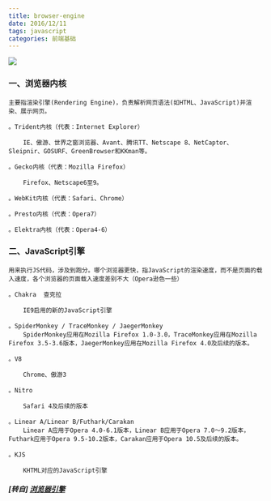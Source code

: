 ```yaml
---
title: browser-engine
date: 2016/12/11
tags: javascript
categories: 前端基础
---
```


![](https://mmbiz.qpic.cn/mmbiz_png/0vF1DtfHb3GOYRA04Ftx3MiaoktLhNaxL1zXGTaickibicFvOY1ic0ap6YnOoUXaOrjEBU9fgaSJurvla8ukicEAdVMg/0?wx_fmt=png)

### 一、浏览器内核

    主要指渲染引擎(Rendering Engine)，负责解析网页语法(如HTML、JavaScript)并渲染、展示网页。  

    。Trident内核（代表：Internet Explorer）  

        IE、傲游、世界之窗浏览器、Avant、腾讯TT、Netscape 8、NetCaptor、Sleipnir、GOSURF、GreenBrowser和KKman等。  

    。Gecko内核（代表：Mozilla Firefox）  

        Firefox、Netscape6至9。  

    。WebKit内核（代表：Safari、Chrome）  

    。Presto内核（代表：Opera7）  

    。Elektra内核（代表：Opera4-6）  


### 二、JavaScript引擎

    用来执行JS代码，涉及到跑分。哪个浏览器更快，指JavaScript的渲染速度，而不是页面的载入速度，各个浏览器的页面载入速度差别不大（Opera逊色一些）  

    。Chakra  查克拉  

        IE9启用的新的JavaScript引擎  

    。SpiderMonkey / TraceMonkey / JaegerMonkey
        SpiderMonkey应用在Mozilla Firefox 1.0-3.0，TraceMonkey应用在Mozilla Firefox 3.5-3.6版本，JaegerMonkey应用在Mozilla Firefox 4.0及后续的版本。  

    。V8  

        Chrome、傲游3  

    。Nitro  

        Safari 4及后续的版本  

    。Linear A/Linear B/Futhark/Carakan  
        Linear A应用于Opera 4.0-6.1版本，Linear B应用于Opera 7.0～9.2版本，Futhark应用于Opera 9.5-10.2版本，Carakan应用于Opera 10.5及后续的版本。  

    。KJS  

        KHTML对应的JavaScript引擎  

##### [转自] [浏览器引擎](https://mp.weixin.qq.com/s?__biz=MzI3NTQ5NTE5Mw==&mid=2247483755&idx=1&sn=6e5e73970d332b938cbfce6b8f317032&chksm=eb02a11ddc75280bb64a8eeead14de075e8e85604c56dbac7b37bbb1442fe35f4ac60bba9f41&mpshare=1&scene=1&srcid=0628giv5kvNGsXX0EhkTUjsz&key=aa3a7cd9173eb904ae01e4aa45cf45f6d64e4a580b29b2f48d1a1be02eb477395c8f16dbf84e25ac954a0b8db52a0991f8c9df3ada8364d504140136aa334698fe3de74a92d65383201841d376fb8755&ascene=0&uin=NzgyNzAwMTAx&devicetype=iMac+MacBookPro12%2C1+OSX+OSX+10.12.4+build&version=12020610&nettype=WIFI&lang=zh_CN&fontScale=100&pass_ticket=3r5tdwajo%2Bn%2FJyql48TdVB%2FIyWmFLBAbbtRIhDbY8dpbaiMNp6ziZZAl21WufchK)
